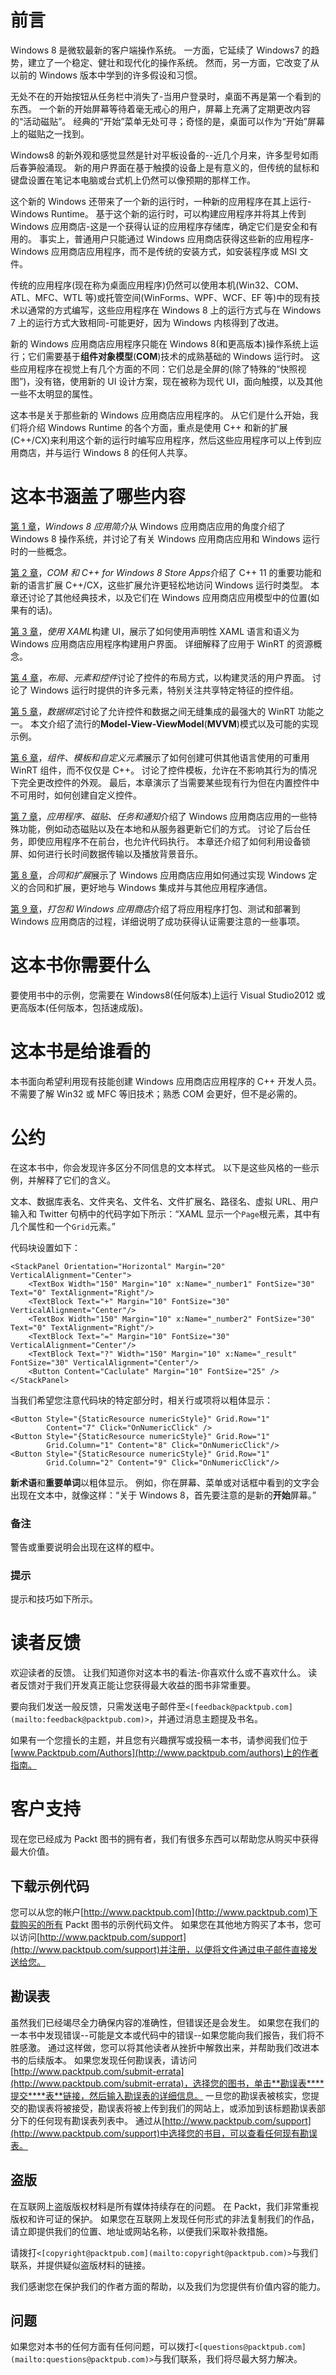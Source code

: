 # 前言

Windows 8 是微软最新的客户端操作系统。 一方面，它延续了 Windows7 的趋势，建立了一个稳定、健壮和现代化的操作系统。 然而，另一方面，它改变了从以前的 Windows 版本中学到的许多假设和习惯。

无处不在的开始按钮从任务栏中消失了-当用户登录时，桌面不再是第一个看到的东西。 一个新的开始屏幕等待着毫无戒心的用户，屏幕上充满了定期更改内容的“活动磁贴”。 经典的“开始”菜单无处可寻；奇怪的是，桌面可以作为“开始”屏幕上的磁贴之一找到。

Windows8 的新外观和感觉显然是针对平板设备的--近几个月来，许多型号如雨后春笋般涌现。 新的用户界面在基于触摸的设备上是有意义的，但传统的鼠标和键盘设置在笔记本电脑或台式机上仍然可以像预期的那样工作。

这个新的 Windows 还带来了一个新的运行时，一种新的应用程序在其上运行-Windows Runtime。 基于这个新的运行时，可以构建应用程序并将其上传到 Windows 应用商店-这是一个获得认证的应用程序存储库，确定它们是安全和有用的。 事实上，普通用户只能通过 Windows 应用商店获得这些新的应用程序-Windows 应用商店应用程序，而不是传统的安装方式，如安装程序或 MSI 文件。

传统的应用程序(现在称为桌面应用程序)仍然可以使用本机(Win32、COM、ATL、MFC、WTL 等)或托管空间(WinForms、WPF、WCF、EF 等)中的现有技术以通常的方式编写，这些应用程序在 Windows 8 上的运行方式与在 Windows 7 上的运行方式大致相同-可能更好，因为 Windows 内核得到了改进。

新的 Windows 应用商店应用程序只能在 Windows 8(和更高版本)操作系统上运行；它们需要基于**组件对象模型**(**COM**)技术的成熟基础的 Windows 运行时。 这些应用程序在视觉上有几个方面的不同：它们总是全屏的(除了特殊的“快照视图”)，没有铬，使用新的 UI 设计方案，现在被称为现代 UI，面向触摸，以及其他一些不太明显的属性。

这本书是关于那些新的 Windows 应用商店应用程序的。 从它们是什么开始，我们将介绍 Windows Runtime 的各个方面，重点是使用 C++ 和新的扩展(C++/CX)来利用这个新的运行时编写应用程序，然后这些应用程序可以上传到应用商店，并与运行 Windows 8 的任何人共享。

# 这本书涵盖了哪些内容

[第 1 章](01.html "Chapter 1. Introduction to Windows 8 Apps")，*Windows 8 应用简介*从 Windows 应用商店应用的角度介绍了 Windows 8 操作系统，并讨论了有关 Windows 应用商店应用和 Windows 运行时的一些概念。

[第 2 章](02.html "Chapter 2. COM and C++ for Windows 8 Store Apps")，*COM 和 C++ for Windows 8 Store Apps*介绍了 C++ 11 的重要功能和新的语言扩展 C++/CX，这些扩展允许更轻松地访问 Windows 运行时类型。 本章还讨论了其他经典技术，以及它们在 Windows 应用商店应用模型中的位置(如果有的话)。

[第 3 章](03.html "Chapter 3. Building UI with XAML")，*使用 XAML*构建 UI，展示了如何使用声明性 XAML 语言和语义为 Windows 应用商店应用程序构建用户界面。 详细解释了应用于 WinRT 的资源概念。

[第 4 章](04.html "Chapter 4. Layout, Elements, and Controls")，*布局、元素和控件*讨论了控件的布局方式，以构建灵活的用户界面。 讨论了 Windows 运行时提供的许多元素，特别关注共享特定特征的控件组。

[第 5 章](05.html "Chapter 5. Data Binding")，*数据绑定*讨论了允许控件和数据之间无缝集成的最强大的 WinRT 功能之一。 本文介绍了流行的**Model-View-ViewModel**(**MVVM**)模式以及可能的实现示例。

[第 6 章](06.html "Chapter 6. Components, Templates, and Custom Elements")，*组件、模板和自定义元素*展示了如何创建可供其他语言使用的可重用 WinRT 组件，而不仅仅是 C++。 讨论了控件模板，允许在不影响其行为的情况下完全更改控件的外观。 最后，本章演示了当需要某些现有行为但在内置控件中不可用时，如何创建自定义控件。

[第 7 章](07.html "Chapter 7. Applications, Tiles, Tasks, and Notifications")，*应用程序、磁贴、任务和通知*介绍了 Windows 应用商店应用的一些特殊功能，例如动态磁贴以及在本地和从服务器更新它们的方式。 讨论了后台任务，即使应用程序不在前台，也允许代码执行。 本章还介绍了如何利用设备锁屏、如何进行长时间数据传输以及播放背景音乐。

[第 8 章](08.html "Chapter 8. Contracts and Extensions")，*合同和扩展*展示了 Windows 应用商店应用如何通过实现 Windows 定义的合同和扩展，更好地与 Windows 集成并与其他应用程序通信。

[第 9 章](09.html "Chapter 9. Packaging and the Windows Store")，*打包和 Windows 应用商店*介绍了将应用程序打包、测试和部署到 Windows 应用商店的过程，详细说明了成功获得认证需要注意的一些事项。

# 这本书你需要什么

要使用书中的示例，您需要在 Windows8(任何版本)上运行 Visual Studio2012 或更高版本(任何版本，包括速成版)。

# 这本书是给谁看的

本书面向希望利用现有技能创建 Windows 应用商店应用程序的 C++ 开发人员。 不需要了解 Win32 或 MFC 等旧技术；熟悉 COM 会更好，但不是必需的。

# 公约

在这本书中，你会发现许多区分不同信息的文本样式。 以下是这些风格的一些示例，并解释了它们的含义。

文本、数据库表名、文件夹名、文件名、文件扩展名、路径名、虚拟 URL、用户输入和 Twitter 句柄中的代码字如下所示：“XAML 显示一个`Page`根元素，其中有几个属性和一个`Grid`元素。”

代码块设置如下：

```
<StackPanel Orientation="Horizontal" Margin="20" VerticalAlignment="Center">
    <TextBox Width="150" Margin="10" x:Name="_number1" FontSize="30" Text="0" TextAlignment="Right"/>
    <TextBlock Text="+" Margin="10" FontSize="30" VerticalAlignment="Center"/>
    <TextBox Width="150" Margin="10" x:Name="_number2" FontSize="30" Text="0" TextAlignment="Right"/>
    <TextBlock Text="=" Margin="10" FontSize="30" VerticalAlignment="Center"/>
    <TextBlock Text="?" Width="150" Margin="10" x:Name="_result" FontSize="30" VerticalAlignment="Center"/>
    <Button Content="Caclulate" Margin="10" FontSize="25" />
</StackPanel>
```

当我们希望您注意代码块的特定部分时，相关行或项将以粗体显示：

```
<Button Style="{StaticResource numericStyle}" Grid.Row="1" 
        Content="7" Click="OnNumericClick" />
<Button Style="{StaticResource numericStyle}" Grid.Row="1" 
        Grid.Column="1" Content="8" Click="OnNumericClick"/>
<Button Style="{StaticResource numericStyle}" Grid.Row="1" 
        Grid.Column="2" Content="9" Click="OnNumericClick"/>
```

**新术语**和**重要单词**以粗体显示。 例如，你在屏幕、菜单或对话框中看到的文字会出现在文本中，就像这样：“关于 Windows 8，首先要注意的是新的**开始**屏幕。”

### 备注

警告或重要说明会出现在这样的框中。

### 提示

提示和技巧如下所示。

# 读者反馈

欢迎读者的反馈。 让我们知道你对这本书的看法-你喜欢什么或不喜欢什么。 读者反馈对于我们开发真正能让您获得最大收益的图书非常重要。

要向我们发送一般反馈，只需发送电子邮件至`<[feedback@packtpub.com](mailto:feedback@packtpub.com)>`，并通过消息主题提及书名。

如果有一个您擅长的主题，并且您有兴趣撰写或投稿一本书，请参阅我们位于[www.Packtpub.com/Authors](http://www.packtpub.com/authors)上的作者指南。

# 客户支持

现在您已经成为 Packt 图书的拥有者，我们有很多东西可以帮助您从购买中获得最大价值。

## 下载示例代码

您可以从您的帐户[http://www.packtpub.com](http://www.packtpub.com)下载购买的所有 Packt 图书的示例代码文件。 如果您在其他地方购买了本书，您可以访问[http://www.packtpub.com/support](http://www.packtpub.com/support)并注册，以便将文件通过电子邮件直接发送给您。

## 勘误表

虽然我们已经竭尽全力确保内容的准确性，但错误还是会发生。 如果您在我们的一本书中发现错误--可能是文本或代码中的错误--如果您能向我们报告，我们将不胜感激。 通过这样做，您可以将其他读者从挫折中解救出来，并帮助我们改进本书的后续版本。 如果您发现任何勘误表，请访问[http://www.packtpub.com/submit-errata](http://www.packtpub.com/submit-errata)，选择您的图书，单击**勘误表****提交****表**链接，然后输入勘误表的详细信息。 一旦您的勘误表被核实，您提交的勘误表将被接受，勘误表将被上传到我们的网站上，或添加到该标题勘误表部分下的任何现有勘误表列表中。 通过从[http://www.packtpub.com/support](http://www.packtpub.com/support)中选择您的书目，可以查看任何现有勘误表。

## 盗版

在互联网上盗版版权材料是所有媒体持续存在的问题。 在 Packt，我们非常重视版权和许可证的保护。 如果您在互联网上发现任何形式的非法复制我们的作品，请立即提供我们的位置、地址或网站名称，以便我们采取补救措施。

请拨打`<[copyright@packtpub.com](mailto:copyright@packtpub.com)>`与我们联系，并提供疑似盗版材料的链接。

我们感谢您在保护我们的作者方面的帮助，以及我们为您提供有价值内容的能力。

## 问题

如果您对本书的任何方面有任何问题，可以拨打`<[questions@packtpub.com](mailto:questions@packtpub.com)>`与我们联系，我们将尽最大努力解决。